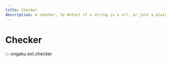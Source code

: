 ```yaml
---
title: Checker
description: A checker, to detect if a string is a url, or just a plain query.
---
```


# Checker

::: ongaku.ext.checker

